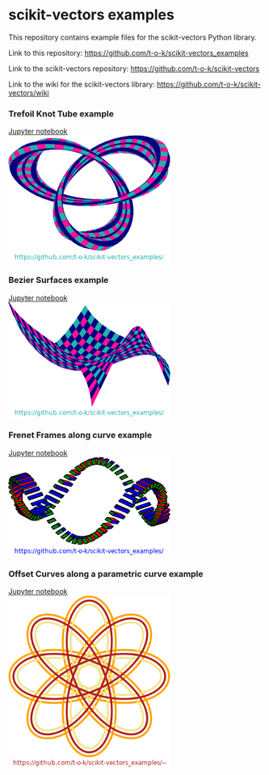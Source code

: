 # scikit-vectors examples

This repository contains example files for the scikit-vectors Python library.

Link to this repository: https://github.com/t-o-k/scikit-vectors_examples

Link to the scikit-vectors repository: https://github.com/t-o-k/scikit-vectors

Link to the wiki for the scikit-vectors library: https://github.com/t-o-k/scikit-vectors/wiki

### Trefoil Knot Tube example
[Jupyter notebook](Trefoil_Knot_Tube.ipynb)\
![Trefoil Knot Tube](images/Trefoil_Knot_Tube.png)

### Bezier Surfaces example
[Jupyter notebook](Bezier_Surfaces.ipynb)\
![Bezier Surfaces](images/Bezier_Surfaces.png)

### Frenet Frames along curve example
[Jupyter notebook](Frenet_Frames_along_curve.ipynb)\
![Frenet Frames along curve](images/Frenet_Frames_along_curve.png)

### Offset Curves along a parametric curve example
[Jupyter notebook](Offset_Curves_along_a_parametric_curve.ipynb)\
![Offset Curves along a parametric curve](images/Offset_Curves_along_a_parametric_curve.png)
